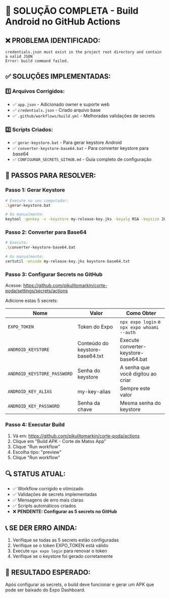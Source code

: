 # 🎯 SOLUÇÃO COMPLETA - Build Android no GitHub Actions

## ❌ PROBLEMA IDENTIFICADO:
```
credentials.json must exist in the project root directory and contain a valid JSON
Error: build command failed.
```

## ✅ SOLUÇÕES IMPLEMENTADAS:

### 1️⃣ Arquivos Corrigidos:
- ✅ `app.json` - Adicionado owner e suporte web
- ✅ `credentials.json` - Criado arquivo base
- ✅ `.github/workflows/build.yml` - Melhoradas validações de secrets

### 2️⃣ Scripts Criados:
- ✅ `gerar-keystore.bat` - Para gerar keystore Android
- ✅ `converter-keystore-base64.bat` - Para converter keystore para base64
- ✅ `CONFIGURAR_SECRETS_GITHUB.md` - Guia completo de configuração

## 🚀 PASSOS PARA RESOLVER:

### Passo 1: Gerar Keystore
```bash
# Execute no seu computador:
.\gerar-keystore.bat

# Ou manualmente:
keytool -genkey -v -keystore my-release-key.jks -keyalg RSA -keysize 2048 -validity 10000 -alias my-key-alias
```

### Passo 2: Converter para Base64
```bash
# Execute:
.\converter-keystore-base64.bat

# Ou manualmente:
certutil -encode my-release-key.jks keystore-base64.txt
```

### Passo 3: Configurar Secrets no GitHub
Acesse: https://github.com/pikulitomarkin/corte-poda/settings/secrets/actions

Adicione estas 5 secrets:

| Nome | Valor | Como Obter |
|------|-------|------------|
| `EXPO_TOKEN` | Token do Expo | `npx expo login` e `npx expo whoami --auth` |
| `ANDROID_KEYSTORE` | Conteúdo do keystore-base64.txt | Execute converter-keystore-base64.bat |
| `ANDROID_KEYSTORE_PASSWORD` | Senha do keystore | A senha que você digitou ao criar |
| `ANDROID_KEY_ALIAS` | my-key-alias | Sempre este valor |
| `ANDROID_KEY_PASSWORD` | Senha da chave | Mesma senha do keystore |

### Passo 4: Executar Build
1. Vá em: https://github.com/pikulitomarkin/corte-poda/actions
2. Clique em "Build APK - Corte de Matos App"
3. Clique "Run workflow"
4. Escolha tipo: "preview"
5. Clique "Run workflow"

## 🔍 STATUS ATUAL:
- ✅ Workflow corrigido e otimizado
- ✅ Validações de secrets implementadas
- ✅ Mensagens de erro mais claras
- ✅ Scripts automáticos criados
- ❌ **PENDENTE: Configurar as 5 secrets no GitHub**

## 📞 SE DER ERRO AINDA:
1. Verifique se todas as 5 secrets estão configuradas
2. Verifique se o token EXPO_TOKEN está válido
3. Execute `npx expo login` para renovar o token
4. Verifique se o keystore foi gerado corretamente

## 🎯 RESULTADO ESPERADO:
Após configurar as secrets, o build deve funcionar e gerar um APK que pode ser baixado do Expo Dashboard.
